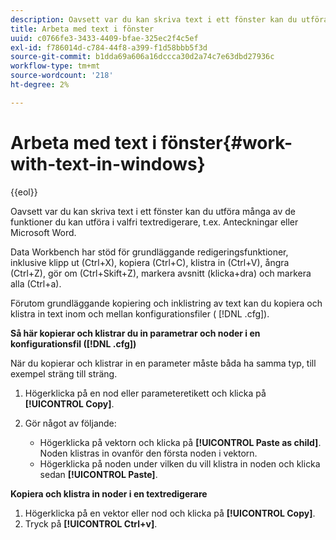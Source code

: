 ```yaml
---
description: Oavsett var du kan skriva text i ett fönster kan du utföra många av de funktioner du kan utföra i valfri textredigerare, t.ex. Anteckningar eller Microsoft Word.
title: Arbeta med text i fönster
uuid: c0766fe3-3433-4409-bfae-325ec2f4c5ef
exl-id: f786014d-c784-44f8-a399-f1d58bbb5f3d
source-git-commit: b1dda69a606a16dccca30d2a74c7e63dbd27936c
workflow-type: tm+mt
source-wordcount: '218'
ht-degree: 2%

---
```


# Arbeta med text i fönster{#work-with-text-in-windows}

{{eol}}

Oavsett var du kan skriva text i ett fönster kan du utföra många av de funktioner du kan utföra i valfri textredigerare, t.ex. Anteckningar eller Microsoft Word.

Data Workbench har stöd för grundläggande redigeringsfunktioner, inklusive klipp ut (Ctrl+X), kopiera (Ctrl+C), klistra in (Ctrl+V), ångra (Ctrl+Z), gör om (Ctrl+Skift+Z), markera avsnitt (klicka+dra) och markera alla (Ctrl+a).

Förutom grundläggande kopiering och inklistring av text kan du kopiera och klistra in text inom och mellan konfigurationsfiler ( [!DNL .cfg]).

**Så här kopierar och klistrar du in parametrar och noder i en konfigurationsfil ([!DNL .cfg])**

När du kopierar och klistrar in en parameter måste båda ha samma typ, till exempel sträng till sträng.

1. Högerklicka på en nod eller parameteretikett och klicka på **[!UICONTROL Copy]**.
1. Gör något av följande:

   * Högerklicka på vektorn och klicka på **[!UICONTROL Paste as child]**. Noden klistras in ovanför den första noden i vektorn.
   * Högerklicka på noden under vilken du vill klistra in noden och klicka sedan **[!UICONTROL Paste]**.

**Kopiera och klistra in noder i en textredigerare**

1. Högerklicka på en vektor eller nod och klicka på **[!UICONTROL Copy]**.
1. Tryck på **[!UICONTROL Ctrl+v]**.
